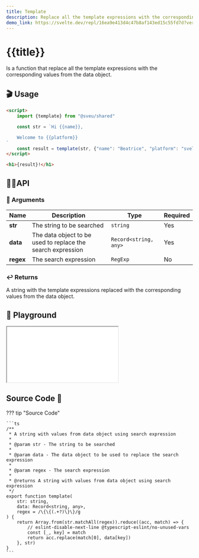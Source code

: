 ```yaml
---
title: Template
description: Replace all the template expressions with the corresponding values from the data object.
demo_link: https://svelte.dev/repl/16ea9e413d4c47b8af143ed15c55fd7d?version=3.55.1
---
```


# {{title}}

Is a function that replace all the template expressions with the corresponding values from the data object.

## 🎬 Usage

```html
<script>
    import {template} from "@sveu/shared"

    const str = `Hi {{name}},

    Welcome to {{platform}}
`
    const result = template(str, {"name": "Beatrice", "platform": "svelte"})
</script>

<h1>{result}!</h1>
```

## 👩‍💻API

### 👻 Arguments

| Name                | Description                          | Type                          | Required |
| ------------------- | ------------------------------------ | ----------------------------- | -------- |
| **str**             | The string to be searched            | `string`                      | Yes      |
| **data**            | The data object to be used to replace the search expression | `Record<string, any>` | Yes      |
| **regex**           | The search expression                | `RegExp`                      | No       |

### ↩️ Returns

A string with the template expressions replaced with the corresponding values from the data object.

## 🧪 Playground

<iframe class="h-120 w-full" src="{{demo_link}}"></iframe>

## Source Code 👀

??? tip "Source Code"

    ```ts
    /**
     * A string with values from data object using search expression
     *
     * @param str - The string to be searched
     *
     * @param data - The data object to be used to replace the search expression
     *
     * @param regex - The search expression
     *
     * @returns A string with values from data object using search expression
     */
    export function template(
        str: string,
        data: Record<string, any>,
        regex = /\{\{(.+?)\}\}/g
    ) {
        return Array.from(str.matchAll(regex)).reduce((acc, match) => {
            // eslint-disable-next-line @typescript-eslint/no-unused-vars
            const [_, key] = match
            return acc.replace(match[0], data[key])
        }, str)
    }
    ```
